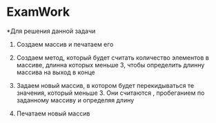# ExamWork
*Для решения данной задачи


1. Создаем массив и печатаем его 

2. Создаем метод, который будет считать количество элементов в массиве, длинна которых меньше 3, чтобы определить длинну массива на выход в конце 

3. Задаем новый массив, в котором будет перекидываться те значения, который меньше 3. Они считаются , пробеганием по заданному массиву и определяя длину

4. Печатаем новый массив